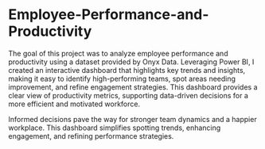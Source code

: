 # Employee-Performance-and-Productivity 
The goal of this project was to analyze employee performance and productivity using a dataset provided by Onyx Data. Leveraging Power BI, I created an interactive dashboard that highlights key trends and insights, making it easy to identify high-performing teams, spot areas needing improvement, and refine engagement strategies. This dashboard provides a clear view of productivity metrics, supporting data-driven decisions for a more efficient and motivated workforce.

Informed decisions pave the way for stronger team dynamics and a happier workplace. This dashboard simplifies spotting trends, enhancing engagement, and refining performance strategies.
